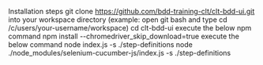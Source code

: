 Installation steps
git clone https://github.com/bdd-training-clt/clt-bdd-ui.git into your workspace directory (example: open git bash and type cd /c/users/your-username/workspace)
cd clt-bdd-ui
execute the below npm command
npm install --chromedriver_skip_download=true
execute the below command
node index.js -s ./step-definitions
node ./node_modules/selenium-cucumber-js/index.js -s ./step-definitions
